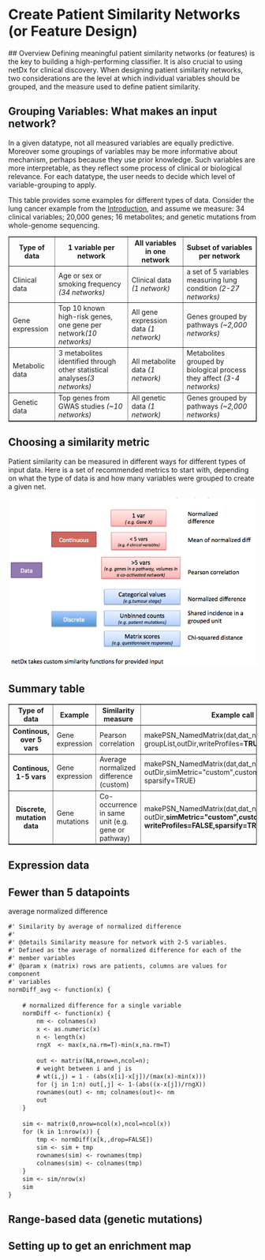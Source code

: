 # Create Patient Similarity Networks (or Feature Design)

<a id="overview">
## Overview
Defining meaningful patient similarity networks (or features) is the key to building a high-performing classifier. It is also crucial to using netDx for clinical discovery. When designing patient similarity networks, two considerations are the level at which individual variables should be grouped, and the measure used to define patient similarity. 

## Grouping Variables: What makes an input network?
In a given datatype, not all measured variables are equally predictive. Moreover some groupings of variables may be more informative about mechanism, perhaps because they use prior knowledge. Such variables are more interpretable, as they reflect some process of clinical or biological relevance. For each datatype, the user needs to decide which level of variable-grouping to apply. 

This table provides some examples for different types of data. Consider the lung cancer example from the [Introduction](Introduction), and assume we measure: 34 clinical variables; 20,000 genes; 16 metabolites; and genetic mutations from whole-genome sequencing.

<table cellspacing="0" border=1>
<tr>
	<th>Type of data</th>
	<th>1 variable per network</th>
	<th>All variables in one network</th>
	<th>Subset of variables per network</th>
</tr>
<tr>
	<td style="spec">Clinical data</td>
	<td style="">Age or sex or smoking frequency <i>(34 networks)</i></td>
	<td style="">Clinical data <i>(1 network)</i></td>
	<td style="">a set of 5 variables measuring lung condition <i>(2-27 networks)</td>
</tr>
<tr>
	<td style="spec">Gene expression</td>
	<td style="">Top 10 known high-risk genes, one gene per network<i>(10 networks)</i></td>
	<td style="">All gene expression data <i>(1 network)</i></td>
	<td style="">Genes grouped by pathways <i>(~2,000 networks)</td>
</tr>
<tr>
	<td style="spec">Metabolic data</td>
	<td style="">3 metabolites identified through other statistical analyses<i>(3 networks)</i></td>
	<td style="">All metabolite data <i>(1 network)</i></td>
	<td style="">Metabolites grouped by biological process they affect <i>(3-4 networks)</td>
</tr>
<tr>
	<td style="spec">Genetic data</td>
	<td style="">Top genes from GWAS studies <i>(~10 networks)</i></td>
	<td style="">All genetic data <i>(1 network)</i></td>
	<td style="">Genes grouped by pathways <i>(~2,000 networks)</td>
</tr>
</table>

## Choosing a similarity metric
Patient similarity can be measured in different ways for different types of input data. Here is a set of recommended metrics to start with, depending on what the type of data is and how many variables were grouped to create a given net.

![sim_metrics.png](./_static/images/Create_PSN/sim_metrics.png)

<a id="summary"> </a>
## Summary table
<table cellspacing="0" border=1>
<tr> 
	<th>Type of data</th>
	<th>Example</th> 
	<th>Similarity measure</th>
	<th>Example call</th> 
</tr>
<tr> <th class="spec">Continous, over 5 vars </th>             
	<td class="">Gene expression</td>
	<td class="">Pearson correlation</th>
	<td class="code">makePSN_NamedMatrix(dat,dat_names, 
        groupList,outDir,writeProfiles=<b>TRUE</b>)
</tr>
<tr> <th class="spec">Continous, 1-5 vars </th>             
	<td class="">Gene expression</td>
	<td class="">Average normalized difference (custom)</th>
	<td class="code">makePSN_NamedMatrix(dat,dat_names,myGroup,
			outDir,simMetric="custom",customFunc=normDiff2,
				sparsify=TRUE)
</tr>
<tr> <th class="spec">Discrete, mutation data</th>             
	<td class="">Gene mutations</td>
	<td class="">Co-occurrence in same unit (e.g. gene or pathway)</th>
	<td class="code">makePSN_NamedMatrix(dat,dat_names,myGroup,
			outDir,<b>simMetric="custom",customFunc=normDiff2,
				writeProfiles=FALSE,sparsify=TRUE</b>)
</tr>
</table>

<a id="pearson"></a>
## Expression data

<a id="avg_normdiff"></a>
## Fewer than 5 datapoints 
average normalized difference

```{r}
#' Similarity by average of normalized difference
#'
#' @details Similarity measure for network with 2-5 variables. 
#' Defined as the average of normalized difference for each of the 
#' member variables
#' @param x (matrix) rows are patients, columns are values for component
#' variables
normDiff_avg <- function(x) {

	# normalized difference for a single variable
	normDiff <- function(x) {
	    nm <- colnames(x)
	    x <- as.numeric(x)
	    n <- length(x)
	    rngX  <- max(x,na.rm=T)-min(x,na.rm=T)
	    
	    out <- matrix(NA,nrow=n,ncol=n);
	    # weight between i and j is
	    # wt(i,j) = 1 - (abs(x[i]-x[j])/(max(x)-min(x)))
	    for (j in 1:n) out[,j] <- 1-(abs((x-x[j])/rngX))
	    rownames(out) <- nm; colnames(out)<- nm
	    out
	}

	sim <- matrix(0,nrow=ncol(x),ncol=ncol(x))
	for (k in 1:nrow(x)) {
		tmp <- normDiff(x[k,,drop=FALSE])
		sim <- sim + tmp
		rownames(sim) <- rownames(tmp)
		colnames(sim) <- colnames(tmp)
	}
	sim <- sim/nrow(x)
	sim
}
```

<a id="binary_nets"></a>
## Range-based data (genetic mutations)

<a id="howto_emap"></a>
## Setting up to get an enrichment map





